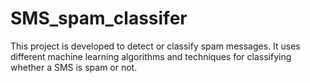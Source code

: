 # SMS_spam_classifer
This project is developed to detect or classify spam messages. It uses different machine learning algorithms and techniques for classifying whether a SMS is spam or not.
